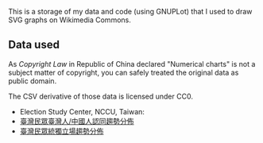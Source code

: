 This is a storage of my data and code (using GNUPLot) that I used to draw SVG graphs on Wikimedia Commons.

## Data used

As *Copyright Law* in Republic of China declared "Numerical charts" is not a subject matter of copyright,
you can safely treated the original data as public domain.

The CSV derivative of those data is licensed under CC0. 

* Election Study Center, NCCU, Taiwan:
 * [臺灣民眾臺灣人/中國人認同趨勢分佈](https://esc.nccu.edu.tw/course/news.php?Sn=166)
 * [臺灣民眾統獨立場趨勢分佈](https://esc.nccu.edu.tw/course/news.php?Sn=167)
